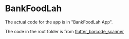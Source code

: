 # BankFoodLah

The actual code for the app is in "BankFoodLah App".

The code in the root folder is from [flutter_barcode_scanner](https://github.com/AmolGangadhare/flutter_barcode_scanner)
